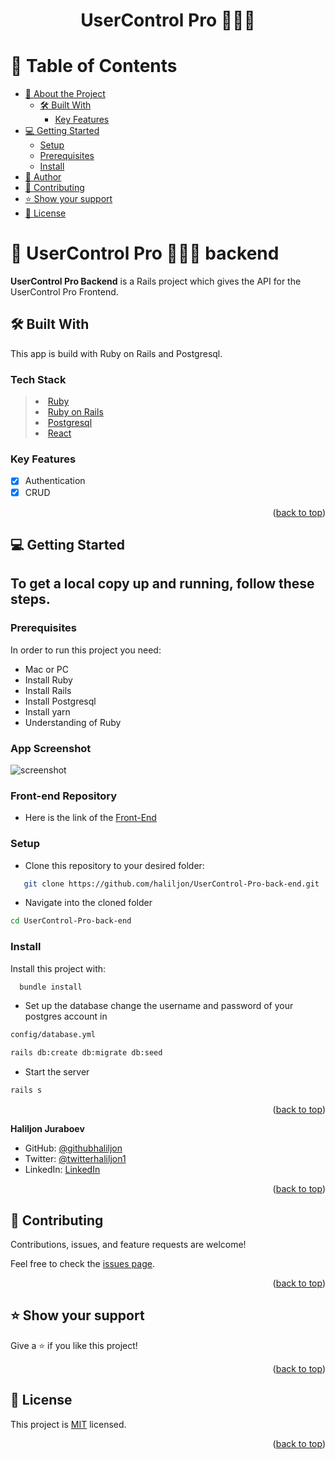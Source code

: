 <a name="readme-top"></a>

<div align="center">
  <h1><b>UserControl Pro 🧑🏻‍💻</b></h1>
</div>

<!-- TABLE OF CONTENTS -->

# 📗 Table of Contents

- [📖 About the Project](#about-project)
  - [🛠 Built With](#built-with)
    - [Key Features](#key-features)
- [💻 Getting Started](#getting-started)
  - [Setup](#setup)
  - [Prerequisites](#prerequisites)
  - [Install](#install)
- [👤 Author ](#-author-)
- [🤝 Contributing](#contributing)
- [⭐️ Show your support](#support)
- [📝 License](#license)

<!-- PROJECT DESCRIPTION -->

# 📖 UserControl Pro 🧑🏻‍💻 backend <a name="about-project"></a> <a name="about-project"></a>

**UserControl Pro Backend** is a Rails project which gives the API for the UserControl Pro Frontend.

## 🛠 Built With <a name="built-with"></a>

This app is build with Ruby on Rails and Postgresql.

### Tech Stack <a name="tech-stack"></a>

> <li><a href="https://www.ruby-lang.org/en/">Ruby</a></li>
> <li><a href="https://rubyonrails.org/">Ruby on Rails</a></li>
> <li><a href="https://www.postgresql.org/">Postgresql</a></li>
> <li><a href="https://reactjs.org/">React</a></li>

<!-- Features -->

### Key Features <a name="key-features"></a>

- [x] Authentication
- [x] CRUD

<p align="right">(<a href="#readme-top">back to top</a>)</p>

<!-- GETTING STARTED -->

## 💻 Getting Started <a name="getting-started"></a>

## To get a local copy up and running, follow these steps.

### Prerequisites

In order to run this project you need:

- Mac or PC
- Install Ruby
- Install Rails
- Install Postgresql
- Install yarn
- Understanding of Ruby

### App Screenshot

![screenshot]()

### Front-end Repository

- Here is the link of the [Front-End](https://github.com/haliljon/UserControl-Pro.git)

### Setup

- Clone this repository to your desired folder:

```sh
   git clone https://github.com/haliljon/UserControl-Pro-back-end.git
```

- Navigate into the cloned folder

```sh
cd UserControl-Pro-back-end
```

### Install

Install this project with:

```sh
  bundle install
```

- Set up the database change the username and password of your postgres account in

```sh
config/database.yml
```

```sh
rails db:create db:migrate db:seed
```

- Start the server

```sh
rails s
```

<p align="right">(<a href="#readme-top">back to top</a>)</p>

**Haliljon Juraboev**

- GitHub: [@githubhaliljon](https://github.com/haliljon)
- Twitter: [@twitterhaliljon1](https://twitter.com/haliljon1)
- LinkedIn: [LinkedIn](https://www.linkedin.com/in/juraboev-haliljon)

<p align="right">(<a href="#readme-top">back to top</a>)</p>

## 🤝 Contributing <a name="contributing"></a>

Contributions, issues, and feature requests are welcome!

Feel free to check the [issues page](https://github.com/haliljon/UserControl-Pro-back-end/issues/).

<p align="right">(<a href="#readme-top">back to top</a>)</p>

## ⭐️ Show your support <a name="support"></a>

Give a ⭐️ if you like this project!

<p align="right">(<a href="#readme-top">back to top</a>)</p>

## 📝 License <a name="license"></a>

This project is [MIT](./LICENSE) licensed.

<p align="right">(<a href="#readme-top">back to top</a>)</p>
